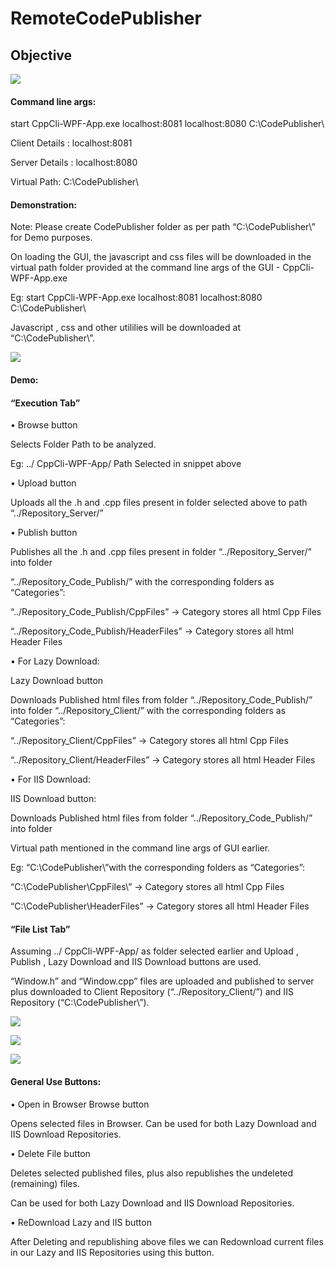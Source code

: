 # RemoteCodePublisher

## Objective
![](Description.PNG)

#### Command line args:
start CppCli-WPF-App.exe localhost:8081 localhost:8080 C:\CodePublisher\

Client Details :  localhost:8081

Server Details : localhost:8080

Virtual Path: C:\CodePublisher\

#### Demonstration:

Note: Please create CodePublisher folder as per path “C:\CodePublisher\” for Demo purposes.

On loading the GUI, the javascript and css files will be downloaded in the virtual path folder provided at the command line args of the GUI - CppCli-WPF-App.exe

Eg: start CppCli-WPF-App.exe localhost:8081 localhost:8080 C:\CodePublisher\

Javascript , css and other utililies will be downloaded at “C:\CodePublisher\”.

![](ExecutionTab.PNG)

#### Demo:

#### “Execution Tab”

•	Browse button 		

Selects Folder Path to be analyzed.

Eg:  ../ CppCli-WPF-App/  Path Selected in snippet above

•	Upload button 		

 Uploads all the .h and .cpp files present in folder selected above to path “../Repository_Server/”

•	Publish button 	

Publishes all the .h and .cpp files present in folder “../Repository_Server/” into folder

“../Repository_Code_Publish/” with the corresponding folders as “Categories”:

“../Repository_Code_Publish/CppFiles”  -> Category stores all html Cpp Files

“../Repository_Code_Publish/HeaderFiles”  -> Category stores all html Header Files
 
•	For Lazy Download:

Lazy Download button

Downloads Published html files from folder “../Repository_Code_Publish/” into folder “../Repository_Client/” with the corresponding folders as “Categories”:

“../Repository_Client/CppFiles”  -> Category stores all html Cpp Files

 “../Repository_Client/HeaderFiles”  -> Category stores all html Header Files

•	For IIS Download:

IIS Download button:

Downloads Published html files from folder “../Repository_Code_Publish/” into folder 

Virtual path mentioned in the command line args of GUI earlier.

Eg: “C:\CodePublisher\”with the corresponding folders as “Categories”:

“C:\CodePublisher\CppFiles\”  -> Category stores all html Cpp Files

 “C:\CodePublisher\HeaderFiles”  -> Category stores all html Header Files

#### “File List Tab”

Assuming ../ CppCli-WPF-App/  as folder selected earlier and Upload , Publish , Lazy Download and IIS Download buttons are used.

“Window.h” and “Window.cpp” files are uploaded and published to server plus downloaded to Client Repository (“../Repository_Client/”)
and IIS Repository (“C:\CodePublisher\”).

![](FileListTab.PNG)

![](LazyDownload.PNG)

![](IISDownload.PNG)

#### General Use Buttons:

•	Open in Browser Browse button 		

Opens selected files in Browser. Can be used for both Lazy Download and IIS Download Repositories.

•	Delete File button		

Deletes selected published files, plus also republishes the undeleted (remaining) files.

Can be used for both Lazy Download and IIS Download Repositories.

•	ReDownload Lazy and IIS button		

After Deleting and republishing above files we can Redownload current files in our Lazy and IIS Repositories using this button.
